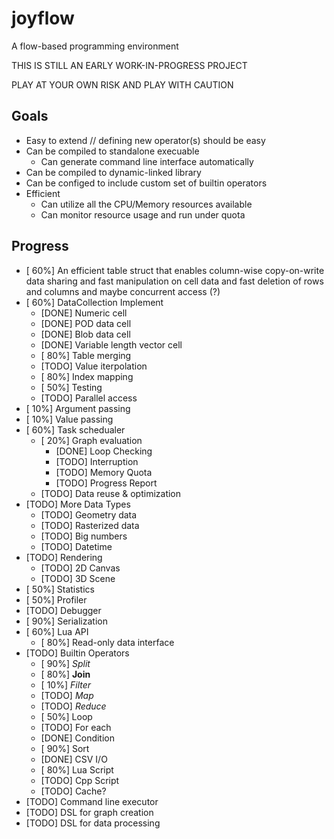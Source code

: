 # joyflow

A flow-based programming environment

THIS IS STILL AN EARLY WORK-IN-PROGRESS PROJECT

PLAY AT YOUR OWN RISK AND PLAY WITH CAUTION


## Goals

* Easy to extend // defining new operator(s) should be easy
* Can be compiled to standalone execuable
  * Can generate command line interface automatically
* Can be compiled to dynamic-linked library
* Can be configed to include custom set of builtin operators
* Efficient
  * Can utilize all the CPU/Memory resources available
  * Can monitor resource usage and run under quota

## Progress

- [ 60%] An efficient table struct that enables 
         column-wise copy-on-write data sharing
         and fast manipulation on cell data
         and fast deletion of rows and columns
         and maybe concurrent access (?)
- [ 60%] DataCollection Implement
  - [DONE] Numeric cell
  - [DONE] POD data cell
  - [DONE] Blob data cell
  - [DONE] Variable length vector cell
  - [ 80%] Table merging
  - [TODO] Value iterpolation
  - [ 80%] Index mapping
  - [ 50%] Testing
  - [TODO] Parallel access
- [ 10%] Argument passing
- [ 10%] Value passing
- [ 60%] Task schedualer
  - [ 20%] Graph evaluation
    - [DONE] Loop Checking
    - [TODO] Interruption
    - [TODO] Memory Quota
    - [TODO] Progress Report
  - [TODO] Data reuse & optimization
- [TODO] More Data Types
  - [TODO] Geometry data
  - [TODO] Rasterized data
  - [TODO] Big numbers
  - [TODO] Datetime
- [TODO] Rendering
  - [TODO] 2D Canvas
  - [TODO] 3D Scene
- [ 50%] Statistics
- [ 50%] Profiler
- [TODO] Debugger
- [ 90%] Serialization
- [ 60%] Lua API
  - [ 80%] Read-only data interface
- [TODO] Builtin Operators
  - [ 90%] *Split*
  - [ 80%] **Join**
  - [ 10%] *Filter*
  - [TODO] *Map*
  - [TODO] *Reduce*
  - [ 50%] Loop
  - [TODO] For each
  - [DONE] Condition
  - [ 90%] Sort
  - [DONE] CSV I/O
  - [ 80%] Lua Script
  - [TODO] Cpp Script
  - [TODO] Cache?
- [TODO] Command line executor
- [TODO] DSL for graph creation
- [TODO] DSL for data processing


